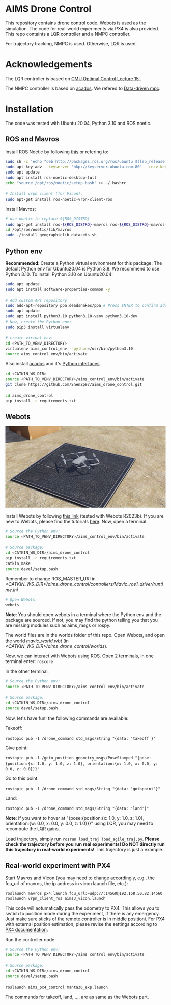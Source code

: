 # AIMS Drone Control
This repository contains drone control code. Webots is used as the simulation. The code for real-world experiments via PX4 is also provided. This repo containts a LQR controller and a NMPC controller.

For trajectory tracking, NMPC is used. Otherwise, LQR is used.

# Acknowledgements
The LQR controller is based on [CMU Optimal Control Lecture 15 ](https://youtu.be/AxmE2uTPglg?si=Tl6ZeRqFqFjlo2Ys).

The NMPC controller is based on [acados](https://docs.acados.org/). We refered to [Data-driven mpc](https://github.com/uzh-rpg/data_driven_mpc).

# Installation
The code was tested with Ubuntu 20.04, Python 3.10 and ROS noetic.


## ROS and Mavros
Install ROS Noetic by following [this](http://wiki.ros.org/noetic/Installation/Ubuntu) or refering to:

```bash
sudo sh -c 'echo "deb http://packages.ros.org/ros/ubuntu $(lsb_release -sc) main" > /etc/apt/sources.list.d/ros-latest.list'
sudo apt-key adv --keyserver 'hkp://keyserver.ubuntu.com:80' --recv-key C1CF6E31E6BADE8868B172B4F42ED6FBAB17C654
sudo apt update
sudo apt install ros-noetic-desktop-full
echo "source /opt/ros/noetic/setup.bash" >> ~/.bashrc

# Install vrpn client (for Vicon):
sudo apt-get install ros-noetic-vrpn-client-ros 
```

Install Mavros:
```bash
# use noetic to replace ${ROS_DISTRO}
sudo apt-get install ros-${ROS_DISTRO}-mavros ros-${ROS_DISTRO}-mavros-extras ros-${ROS_DISTRO}-mavros-msgs
cd /opt/ros/noetic/lib/mavros
sudo ./install_geographiclib_datasets.sh
```

## Python env
**Recommended**: Create a Python virtual environment for this package:
The default Python env for Ubuntu20.04 is Python 3.8. We recommend to use Python 3.10. To install Python 3.10 on Ubuntu20.04:
```bash
sudo apt update
sudo apt install software-properties-common -y

# Add custom APT repository
sudo add-apt-repository ppa:deadsnakes/ppa # Press ENTER to confirm adding repository.
sudo apt update
sudo apt install python3.10 python3.10-venv python3.10-dev
# Now, create the Python env:
sudo pip3 install virtualenv

# create virtual env:
cd <PATH_TO_VENV_DIRECTORY>
virtualenv aims_control_env --python=/usr/bin/python3.10
source aims_control_env/bin/activate
```

Also install [acados](https://docs.acados.org/installation/index.html) and it's [Python interfaces](https://docs.acados.org/interfaces/index.html#installation).

```bash
cd <CATKIN_WS_DIR>
source <PATH_TO_VENV_DIRECTORY>/aims_control_env/bin/activate
git clone https://github.com/ShenZp97/aims_drone_control.git

cd aims_drone_control
pip install -r requirements.txt

```

## Webots

<p align="center">
    <img src="misc/mavic_world.png", width="600">

</p>

Install Webots by following [this link](https://cyberbotics.com/doc/guide/installing-webots) (tested with Webots R2023b).
If you are new to Webots, please find the tutorials [here](https://cyberbotics.com/doc/guide/tutorials).
Now, open a terminal:
```bash
# Source the Python env:
source <PATH_TO_VENV_DIRECTORY>/aims_control_env/bin/activate

# Source package:
cd <CATKIN_WS_DIR>/aims_drone_control
pip install -r requirements.txt
catkin_make
source devel/setup.bash
```
Remember to change ROS_MASTER_URI in *<CATKIN_WS_DIR>/aims_drone_control/controllers/Mavic_ros1_driver/runtime.ini*
```bash
# Open Webots:
webots
```

**Note**: You should open webots in a terminal where the Python env and the package are sourced. If not, you may find the python telling you that you are missing modules such as aims_msgs or rospy.

The world files are in the worlds folder of this repo. Open Webots, and open the world *mavic_world.wbt* (in *<CATKIN_WS_DIR>/aims_drone_control/worlds*).

Now, we can interact with Webots using ROS.
Open 2 terminals, in one terminal enter:
`roscore`

In the other terminal, 
```bash
# Source the Python env:
source <PATH_TO_VENV_DIRECTORY>/aims_control_env/bin/activate

# Source package:
cd <CATKIN_WS_DIR>/aims_drone_control
source devel/setup.bash
```

Now, let's have fun!
the following commands are available:

Takeoff:

`rostopic pub -1 /drone_command std_msgs/String "{data: 'takeoff'}"`

Give point:

`rostopic pub -1 /goto_position geometry_msgs/PoseStamped "{pose:{position:{x: 1.0, y: 1.0, z: 1.0}, orientation:{w: 1.0, x: 0.0, y: 0.0, z: 0.0}}}"
`

Go to this point:

`rostopic pub -1 /drone_command std_msgs/String "{data: 'gotopoint'}"
`

Land:

`rostopic pub -1 /drone_command std_msgs/String "{data: 'land'}"
`

**Note**: if you want to hover at "{pose:{position:{x: 1.0, y: 1.0, z: 1.0}, orientation:{w: 0.0, x: 0.0, y: 0.0, z: 1.0}}}" using LQR, you may need to recompute the LQR gains.

Load trajectory, simply run `rosrun load_traj load_agile_traj.py`. 
**Please check the trajectory before you run real experiments! Do NOT directly run this trajectory in real-world experiments!** This trajectory is just a example.


## Real-world experiment with PX4
Start Mavros and Vicon (you may need to change accordingly, e.g., the fcu_url of mavros, the ip address in vicon launch file, etc.):
```
roslaunch mavros px4.launch fcu_url:=udp://:14560@192.168.50.82:14560
roslaunch vrpn_client_ros aims3_vicon.launch
```
This code will aotumatically pass the odometry to PX4. This allows you to swtich to position mode during the experiment, if there is any emergency. Just make sure sticks of the remote controller is in middle positioni.
For PX4 with external position estimation, please revise the settings according to [PX4 documentation]( https://docs.px4.io/main/en/ros/external_position_estimation.html).

Run the controller node:
```bash
# Source the Python env:
source <PATH_TO_VENV_DIRECTORY>/aims_control_env/bin/activate

# Source package:
cd <CATKIN_WS_DIR>/aims_drone_control
source devel/setup.bash

roslaunch aims_px4_control manta36_exp.launch
```

The commands for takeoff, land, ..., are as same as the Webots part.
